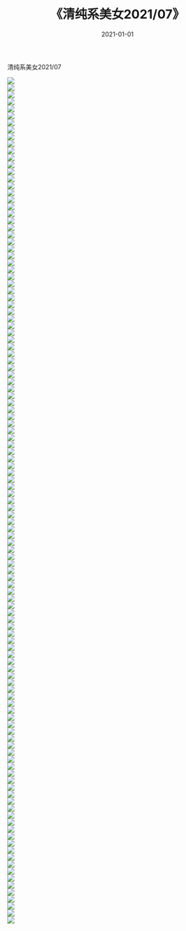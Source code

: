 ﻿---
layout: post
title:  《清纯系美女2021/07》
date:   2021-01-01
img: http://img.660000.xyz/Sharelink/清纯系美女/2021/07/000.jpg
categories: [美女, 清纯, 唯美]
---

清纯系美女2021/07

 ![](http://img.660000.xyz/Sharelink/清纯系美女/2021/07/001.jpeg) <br>![](http://img.660000.xyz/Sharelink/清纯系美女/2021/07/002.jpeg) <br>![](http://img.660000.xyz/Sharelink/清纯系美女/2021/07/003.jpeg) <br>![](http://img.660000.xyz/Sharelink/清纯系美女/2021/07/004.jpeg) <br>![](http://img.660000.xyz/Sharelink/清纯系美女/2021/07/005.jpeg) <br>![](http://img.660000.xyz/Sharelink/清纯系美女/2021/07/006.jpeg) <br>![](http://img.660000.xyz/Sharelink/清纯系美女/2021/07/007.jpeg) <br>![](http://img.660000.xyz/Sharelink/清纯系美女/2021/07/008.jpeg) <br>![](http://img.660000.xyz/Sharelink/清纯系美女/2021/07/009.jpeg) <br>![](http://img.660000.xyz/Sharelink/清纯系美女/2021/07/010.jpeg) <br>![](http://img.660000.xyz/Sharelink/清纯系美女/2021/07/011.jpeg) <br>![](http://img.660000.xyz/Sharelink/清纯系美女/2021/07/012.jpeg) <br>![](http://img.660000.xyz/Sharelink/清纯系美女/2021/07/013.jpeg) <br>![](http://img.660000.xyz/Sharelink/清纯系美女/2021/07/014.jpeg) <br>![](http://img.660000.xyz/Sharelink/清纯系美女/2021/07/015.jpeg) <br>![](http://img.660000.xyz/Sharelink/清纯系美女/2021/07/016.jpeg) <br>![](http://img.660000.xyz/Sharelink/清纯系美女/2021/07/017.jpeg) <br>![](http://img.660000.xyz/Sharelink/清纯系美女/2021/07/018.jpeg) <br>![](http://img.660000.xyz/Sharelink/清纯系美女/2021/07/019.jpeg) <br>![](http://img.660000.xyz/Sharelink/清纯系美女/2021/07/020.jpeg) <br>![](http://img.660000.xyz/Sharelink/清纯系美女/2021/07/021.jpeg) <br>![](http://img.660000.xyz/Sharelink/清纯系美女/2021/07/022.jpeg) <br>![](http://img.660000.xyz/Sharelink/清纯系美女/2021/07/023.jpeg) <br>![](http://img.660000.xyz/Sharelink/清纯系美女/2021/07/024.jpeg) <br>![](http://img.660000.xyz/Sharelink/清纯系美女/2021/07/025.jpeg) <br>![](http://img.660000.xyz/Sharelink/清纯系美女/2021/07/026.jpeg) <br>![](http://img.660000.xyz/Sharelink/清纯系美女/2021/07/027.jpeg) <br>![](http://img.660000.xyz/Sharelink/清纯系美女/2021/07/028.jpeg) <br>![](http://img.660000.xyz/Sharelink/清纯系美女/2021/07/029.jpeg) <br>![](http://img.660000.xyz/Sharelink/清纯系美女/2021/07/030.jpeg) <br>![](http://img.660000.xyz/Sharelink/清纯系美女/2021/07/031.jpeg) <br>![](http://img.660000.xyz/Sharelink/清纯系美女/2021/07/032.jpeg) <br>![](http://img.660000.xyz/Sharelink/清纯系美女/2021/07/033.jpeg) <br>![](http://img.660000.xyz/Sharelink/清纯系美女/2021/07/034.jpeg) <br>![](http://img.660000.xyz/Sharelink/清纯系美女/2021/07/035.jpeg) <br>![](http://img.660000.xyz/Sharelink/清纯系美女/2021/07/036.jpeg) <br>![](http://img.660000.xyz/Sharelink/清纯系美女/2021/07/037.jpeg) <br>![](http://img.660000.xyz/Sharelink/清纯系美女/2021/07/038.jpeg) <br>![](http://img.660000.xyz/Sharelink/清纯系美女/2021/07/039.jpeg) <br>![](http://img.660000.xyz/Sharelink/清纯系美女/2021/07/040.jpeg) <br>![](http://img.660000.xyz/Sharelink/清纯系美女/2021/07/041.jpeg) <br>![](http://img.660000.xyz/Sharelink/清纯系美女/2021/07/042.jpeg) <br>![](http://img.660000.xyz/Sharelink/清纯系美女/2021/07/043.jpeg) <br>![](http://img.660000.xyz/Sharelink/清纯系美女/2021/07/044.jpeg) <br>![](http://img.660000.xyz/Sharelink/清纯系美女/2021/07/045.jpeg) <br>![](http://img.660000.xyz/Sharelink/清纯系美女/2021/07/046.jpeg) <br>![](http://img.660000.xyz/Sharelink/清纯系美女/2021/07/047.jpeg) <br>![](http://img.660000.xyz/Sharelink/清纯系美女/2021/07/048.jpeg) <br>![](http://img.660000.xyz/Sharelink/清纯系美女/2021/07/049.jpeg) <br>![](http://img.660000.xyz/Sharelink/清纯系美女/2021/07/050.jpeg) <br>![](http://img.660000.xyz/Sharelink/清纯系美女/2021/07/051.jpeg) <br>![](http://img.660000.xyz/Sharelink/清纯系美女/2021/07/052.jpeg) <br>![](http://img.660000.xyz/Sharelink/清纯系美女/2021/07/053.jpeg) <br>![](http://img.660000.xyz/Sharelink/清纯系美女/2021/07/054.jpeg) <br>![](http://img.660000.xyz/Sharelink/清纯系美女/2021/07/055.jpeg) <br>![](http://img.660000.xyz/Sharelink/清纯系美女/2021/07/056.jpeg) <br>![](http://img.660000.xyz/Sharelink/清纯系美女/2021/07/057.jpeg) <br>![](http://img.660000.xyz/Sharelink/清纯系美女/2021/07/058.jpeg) <br>![](http://img.660000.xyz/Sharelink/清纯系美女/2021/07/059.jpeg) <br>![](http://img.660000.xyz/Sharelink/清纯系美女/2021/07/060.jpeg) <br>![](http://img.660000.xyz/Sharelink/清纯系美女/2021/07/061.jpeg) <br>![](http://img.660000.xyz/Sharelink/清纯系美女/2021/07/062.jpeg) <br>![](http://img.660000.xyz/Sharelink/清纯系美女/2021/07/063.jpeg) <br>![](http://img.660000.xyz/Sharelink/清纯系美女/2021/07/064.jpeg) <br>![](http://img.660000.xyz/Sharelink/清纯系美女/2021/07/065.jpeg) <br>![](http://img.660000.xyz/Sharelink/清纯系美女/2021/07/066.jpeg) <br>![](http://img.660000.xyz/Sharelink/清纯系美女/2021/07/067.jpeg) <br>![](http://img.660000.xyz/Sharelink/清纯系美女/2021/07/068.jpeg) <br>![](http://img.660000.xyz/Sharelink/清纯系美女/2021/07/069.jpeg) <br>![](http://img.660000.xyz/Sharelink/清纯系美女/2021/07/070.jpeg) <br>![](http://img.660000.xyz/Sharelink/清纯系美女/2021/07/071.jpeg) <br>![](http://img.660000.xyz/Sharelink/清纯系美女/2021/07/072.jpeg) <br>![](http://img.660000.xyz/Sharelink/清纯系美女/2021/07/073.jpeg) <br>![](http://img.660000.xyz/Sharelink/清纯系美女/2021/07/074.jpeg) <br>![](http://img.660000.xyz/Sharelink/清纯系美女/2021/07/075.jpeg) <br>![](http://img.660000.xyz/Sharelink/清纯系美女/2021/07/076.jpeg) <br>![](http://img.660000.xyz/Sharelink/清纯系美女/2021/07/077.jpeg) <br>![](http://img.660000.xyz/Sharelink/清纯系美女/2021/07/078.jpeg) <br>![](http://img.660000.xyz/Sharelink/清纯系美女/2021/07/079.jpeg) <br>![](http://img.660000.xyz/Sharelink/清纯系美女/2021/07/080.jpeg) <br>![](http://img.660000.xyz/Sharelink/清纯系美女/2021/07/081.jpeg) <br>![](http://img.660000.xyz/Sharelink/清纯系美女/2021/07/082.jpeg) <br>![](http://img.660000.xyz/Sharelink/清纯系美女/2021/07/083.jpeg) <br>![](http://img.660000.xyz/Sharelink/清纯系美女/2021/07/084.jpeg) <br>![](http://img.660000.xyz/Sharelink/清纯系美女/2021/07/085.jpeg) <br>![](http://img.660000.xyz/Sharelink/清纯系美女/2021/07/086.jpeg) <br>![](http://img.660000.xyz/Sharelink/清纯系美女/2021/07/087.jpeg) <br>![](http://img.660000.xyz/Sharelink/清纯系美女/2021/07/088.jpeg) <br>![](http://img.660000.xyz/Sharelink/清纯系美女/2021/07/089.jpeg) <br>![](http://img.660000.xyz/Sharelink/清纯系美女/2021/07/090.jpeg) <br>![](http://img.660000.xyz/Sharelink/清纯系美女/2021/07/091.jpeg) <br>![](http://img.660000.xyz/Sharelink/清纯系美女/2021/07/092.jpeg) <br>![](http://img.660000.xyz/Sharelink/清纯系美女/2021/07/093.jpeg) <br>![](http://img.660000.xyz/Sharelink/清纯系美女/2021/07/094.jpeg) <br>![](http://img.660000.xyz/Sharelink/清纯系美女/2021/07/095.jpeg) <br>![](http://img.660000.xyz/Sharelink/清纯系美女/2021/07/096.jpeg) <br>![](http://img.660000.xyz/Sharelink/清纯系美女/2021/07/097.jpeg) <br>![](http://img.660000.xyz/Sharelink/清纯系美女/2021/07/098.jpeg) <br>![](http://img.660000.xyz/Sharelink/清纯系美女/2021/07/099.jpeg) <br>![](http://img.660000.xyz/Sharelink/清纯系美女/2021/07/100.jpeg) <br>![](http://img.660000.xyz/Sharelink/清纯系美女/2021/07/101.jpeg) <br>![](http://img.660000.xyz/Sharelink/清纯系美女/2021/07/102.jpeg) <br>![](http://img.660000.xyz/Sharelink/清纯系美女/2021/07/103.jpeg) <br>![](http://img.660000.xyz/Sharelink/清纯系美女/2021/07/104.jpeg) <br>![](http://img.660000.xyz/Sharelink/清纯系美女/2021/07/105.jpeg) <br>![](http://img.660000.xyz/Sharelink/清纯系美女/2021/07/106.jpeg) <br>![](http://img.660000.xyz/Sharelink/清纯系美女/2021/07/107.jpeg) <br>![](http://img.660000.xyz/Sharelink/清纯系美女/2021/07/108.jpeg) <br>![](http://img.660000.xyz/Sharelink/清纯系美女/2021/07/109.jpeg) <br>![](http://img.660000.xyz/Sharelink/清纯系美女/2021/07/110.jpeg) <br>![](http://img.660000.xyz/Sharelink/清纯系美女/2021/07/111.jpeg) <br>![](http://img.660000.xyz/Sharelink/清纯系美女/2021/07/112.jpeg) <br>![](http://img.660000.xyz/Sharelink/清纯系美女/2021/07/113.jpeg) <br>![](http://img.660000.xyz/Sharelink/清纯系美女/2021/07/114.jpeg) <br>![](http://img.660000.xyz/Sharelink/清纯系美女/2021/07/115.jpeg) <br>![](http://img.660000.xyz/Sharelink/清纯系美女/2021/07/116.jpeg) <br>![](http://img.660000.xyz/Sharelink/清纯系美女/2021/07/117.jpeg) <br>![](http://img.660000.xyz/Sharelink/清纯系美女/2021/07/118.jpeg) <br>![](http://img.660000.xyz/Sharelink/清纯系美女/2021/07/119.jpeg) <br>![](http://img.660000.xyz/Sharelink/清纯系美女/2021/07/120.jpeg) <br>![](http://img.660000.xyz/Sharelink/清纯系美女/2021/07/121.jpeg) <br>